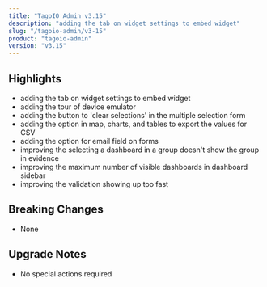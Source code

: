 ```yaml
---
title: "TagoIO Admin v3.15"
description: "adding the tab on widget settings to embed widget"
slug: "/tagoio-admin/v3-15"
product: "tagoio-admin"
version: "v3.15"
---
```


## Highlights

- adding the tab on widget settings to embed widget
- adding the tour of device emulator
- adding the button to 'clear selections' in the multiple selection form
- adding the option in map, charts, and tables to export the values for CSV
- adding the option for email field on forms
- improving the selecting a dashboard in a group doesn't show the group in evidence
- improving the maximum number of visible dashboards in dashboard sidebar
- improving the validation showing up too fast

## Breaking Changes

- None

## Upgrade Notes

- No special actions required
